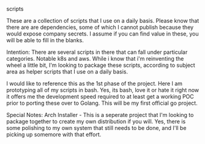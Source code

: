 scripts

These are a collection of scripts that I use on a daily basis. Please know that there are are dependencies, some of which I cannot publish because they would expose company secrets. I assume if you can find value in these, you will be able to fill in the blanks.


Intention:
There are several scripts in there that can fall under particular categories. Notable k8s and aws. While i know that i'm reinventing the wheel a little bit, I'm looking to package these scripts, according to subject area as helper scripts that I use on a daily basis.

I would like to reference this as the 1st phase of the project. Here I am prototyping all of my scripts in bash. Yes, its bash, love it or hate it
right now it offers me the development speed required to at least get a working POC prior to porting these over to Golang. This will be my first official go project.


Special Notes:
Arch Installer - This is a seperate project that I'm looking to package together to create my own distribution if you will. Yes, there is some 
polishing to my own system that still needs to be done, and I'll be picking up somemore with that effort. 
